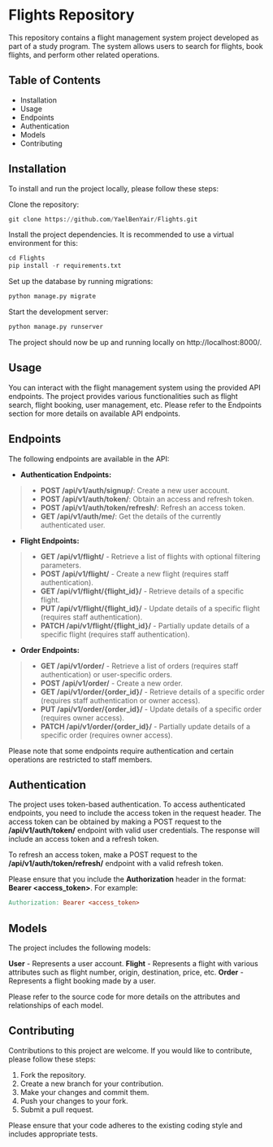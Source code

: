 # Flights Repository
This repository contains a flight management system project developed as part of a study program. The system allows users to search for flights, book flights, and perform other related operations.

## Table of Contents
- Installation
- Usage
- Endpoints
- Authentication
- Models
- Contributing


## Installation
To install and run the project locally, please follow these steps:

Clone the repository:
```python
git clone https://github.com/YaelBenYair/Flights.git
```

Install the project dependencies. It is recommended to use a virtual environment for this:
```python
cd Flights
pip install -r requirements.txt
```

Set up the database by running migrations:
```python
python manage.py migrate
```

Start the development server:
```python
python manage.py runserver
```

The project should now be up and running locally on http://localhost:8000/.

## Usage
You can interact with the flight management system using the provided API endpoints. The project provides various functionalities such as flight search, flight booking, user management, etc. Please refer to the Endpoints section for more details on available API endpoints.

## Endpoints
The following endpoints are available in the API:

- **Authentication Endpoints:**

> - **POST /api/v1/auth/signup/**: Create a new user account.
> - **POST /api/v1/auth/token/**: Obtain an access and refresh token.
> - **POST /api/v1/auth/token/refresh/**: Refresh an access token.
> - **GET /api/v1/auth/me/**: Get the details of the currently authenticated user.

- **Flight Endpoints:**

> - **GET /api/v1/flight/** - Retrieve a list of flights with optional filtering parameters.
> - **POST /api/v1/flight/** - Create a new flight (requires staff authentication).
> - **GET /api/v1/flight/{flight_id}/** - Retrieve details of a specific flight.
> - **PUT /api/v1/flight/{flight_id}/** - Update details of a specific flight (requires staff authentication).
> - **PATCH /api/v1/flight/{flight_id}/** - Partially update details of a specific flight (requires staff authentication).

- **Order Endpoints:**

> - **GET /api/v1/order/** - Retrieve a list of orders (requires staff authentication) or user-specific orders.
> - **POST /api/v1/order/** - Create a new order.
> - **GET /api/v1/order/{order_id}/** - Retrieve details of a specific order (requires staff authentication or owner access).
> - **PUT /api/v1/order/{order_id}/** - Update details of a specific order (requires owner access).
> - **PATCH /api/v1/order/{order_id}/** - Partially update details of a specific order (requires owner access).

Please note that some endpoints require authentication and certain operations are restricted to staff members.

## Authentication
The project uses token-based authentication. To access authenticated endpoints, you need to include the access token in the request header. The access token can be obtained by making a POST request to the **/api/v1/auth/token/** endpoint with valid user credentials. The response will include an access token and a refresh token.

To refresh an access token, make a POST request to the **/api/v1/auth/token/refresh/** endpoint with a valid refresh token.

Please ensure that you include the **Authorization** header in the format: **Bearer <access_token>**. For example:

```makefile
Authorization: Bearer <access_token>
```

## Models
The project includes the following models:

**User** - Represents a user account.
**Flight** - Represents a flight with various attributes such as flight number, origin, destination, price, etc.
**Order** - Represents a flight booking made by a user.

Please refer to the source code for more details on the attributes and relationships of each model.

## Contributing
Contributions to this project are welcome. If you would like to contribute, please follow these steps:

1. Fork the repository.
2. Create a new branch for your contribution.
3. Make your changes and commit them.
4. Push your changes to your fork.
5. Submit a pull request.

Please ensure that your code adheres to the existing coding style and includes appropriate tests.

